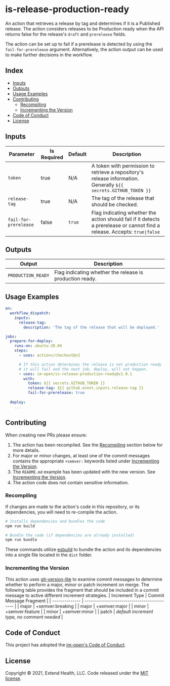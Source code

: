 # is-release-production-ready

An action that retrieves a release by tag and determines if it is a Published release.  The action considers releases to be Production ready when the API returns false for the release's `draft` and `prerelease` fields.

The action can be set up to fail if a prerelease is detected by using the `fail-for-prerelease` argument.  Alternatively, the action output can be used to make further decisions in the workflow.

## Index

- [Inputs](#inputs)
- [Outputs](#outputs)
- [Usage Examples](#usage-examples)
- [Contributing](#contributing)
  - [Recompiling](#recompiling)
  - [Incrementing the Version](#incrementing-the-version)
- [Code of Conduct](#code-of-conduct)
- [License](#license)

## Inputs
| Parameter             | Is Required | Default | Description                                                                                                                 |
| --------------------- | ----------- | ------- | --------------------------------------------------------------------------------------------------------------------------- |
| `token`               | true        | N/A     | A token with permission to retrieve a repository's release information.  Generally `${{ secrets.GITHUB_TOKEN }}`            |
| `release-tag`         | true        | N/A     | The tag of the release that should be checked.                                                                              |
| `fail-for-prerelease` | false       | `true`  | Flag indicating whether the action should fail if it detects a prerelease or cannot find a release.  Accepts: `true\|false` |

## Outputs
| Output             | Description                                              |
| ------------------ | -------------------------------------------------------- |
| `PRODUCTION_READY` | Flag indicating whether the release is production ready. |

## Usage Examples

```yml
on:
  workflow_dispatch:
    inputs:
      release-tag:
        description: 'The tag of the release that will be deployed.'

jobs:
  prepare-for-deploy:
    runs-on: ubuntu-20.04
    steps:
      - uses: actions/checkout@v2

      # If this action determines the release is not production ready
      # it will fail and the next job, deploy, will not happen.
      - uses: im-open/is-release-production-ready@v1.0.1
        with:
          token: ${{ secrets.GITHUB_TOKEN }}
          release-tag: ${{ github.event.inputs.release-tag }}
          fail-for-prerelease: true
  
  deploy:
    ...
```

## Contributing

When creating new PRs please ensure:
1. The action has been recompiled.  See the [Recompiling](#recompiling) section below for more details.
2. For major or minor changes, at least one of the commit messages contains the appropriate `+semver:` keywords listed under [Incrementing the Version](#incrementing-the-version).
3. The `README.md` example has been updated with the new version.  See [Incrementing the Version](#incrementing-the-version).
4. The action code does not contain sensitive information.

### Recompiling

If changes are made to the action's code in this repository, or its dependencies, you will need to re-compile the action.

```sh
# Installs dependencies and bundles the code
npm run build

# Bundle the code (if dependencies are already installed)
npm run bundle
```

These commands utilize [esbuild](https://esbuild.github.io/getting-started/#bundling-for-node) to bundle the action and
its dependencies into a single file located in the `dist` folder.

### Incrementing the Version

This action uses [git-version-lite] to examine commit messages to determine whether to perform a major, minor or patch increment on merge.  The following table provides the fragment that should be included in a commit message to active different increment strategies.
| Increment Type | Commit Message Fragment                     |
| -------------- | ------------------------------------------- |
| major          | +semver:breaking                            |
| major          | +semver:major                               |
| minor          | +semver:feature                             |
| minor          | +semver:minor                               |
| patch          | *default increment type, no comment needed* |

## Code of Conduct

This project has adopted the [im-open's Code of Conduct](https://github.com/im-open/.github/blob/master/CODE_OF_CONDUCT.md).

## License

Copyright &copy; 2021, Extend Health, LLC. Code released under the [MIT license](LICENSE).

[git-version-lite]: https://github.com/im-open/git-version-lite